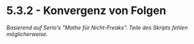 # 5.3.2 - Konvergenz von Folgen
*Basierend auf Serlo's "Mathe für Nicht-Freaks". Teile des Skripts fehlen möglicherweise.*


